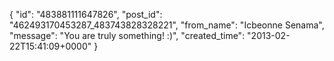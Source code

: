  {
   "id": "483881111647826",
   "post_id": "462493170453287_483743828328221",
   "from_name": "Icbeonne Senama",
   "message": "You are truly something! :)",
   "created_time": "2013-02-22T15:41:09+0000"
 }

